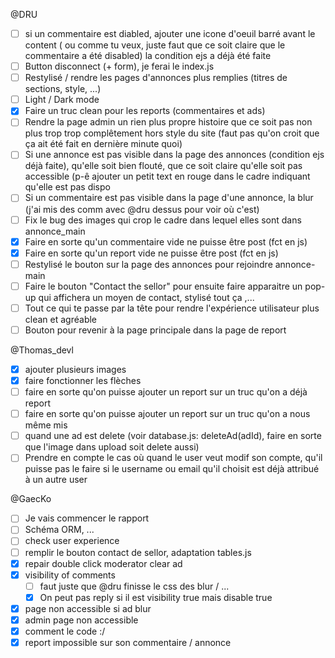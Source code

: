 @DRU 
* [ ] si un commentaire est diabled, ajouter une icone d'oeuil barré avant le content ( ou comme tu veux, juste faut que ce soit claire que le commentaire a été disabled) la condition ejs a déjà été faite
* [ ] Button disconnect (+ form), je ferai le index.js
* [ ] Restylisé / rendre les pages d'annonces plus remplies (titres de sections, style, ...)
* [ ] Light / Dark mode 
* [X] Faire un truc clean pour les reports (commentaires et ads)
* [ ] Rendre la page admin un rien plus propre histoire que ce soit pas non plus trop trop complêtement hors style du site (faut pas qu'on croit que ça ait été fait en dernière minute quoi)
* [ ] Si une annonce est pas visible dans la page des annonces (condition ejs déjà faite), qu'elle soit bien flouté, que ce soit claire qu'elle soit pas accessible (p-ê ajouter un petit text en rouge dans le cadre indiquant qu'elle est pas dispo
* [ ] Si un commentaire est pas visible dans la page d'une annonce, la blur (j'ai mis des comm avec @dru dessus pour voir où c'est)
* [ ] Fix le bug des images qui crop le cadre dans lequel elles sont dans annonce_main
* [X] Faire en sorte qu'un commentaire vide ne puisse être post (fct en js)
* [X] Faire en sorte qu'un report vide ne puisse être post (fct en js)
* [ ] Restylisé le bouton sur la page des annonces pour rejoindre annonce-main
* [ ] Faire le bouton "Contact the sellor" pour ensuite faire apparaitre un pop-up qui affichera un moyen de contact, stylisé tout ça ,... 
* [ ] Tout ce qui te passe par la tête pour rendre l'expérience utilisateur plus clean et agréable
* [ ] Bouton pour revenir à la page principale dans la page de report

@Thomas_devl 
* [X] ajouter plusieurs images 
* [X] faire fonctionner les flèches 
* [ ] faire en sorte qu'on puisse ajouter un report sur un truc qu'on a déjà report
* [ ] faire en sorte qu'on puisse ajouter un report sur un truc qu'on a nous même mis
* [ ] quand une ad est delete (voir database.js: deleteAd(adId), faire en sorte que l'image dans upload soit delete 
aussi)
* [ ] Prendre en compte le cas où quand le user veut modif son compte, qu'il puisse pas le faire si le username ou email qu'il choisit est déjà attribué à un autre user

@GaecKo 
* [ ] Je vais commencer le rapport 
* [ ] Schéma ORM, ...
* [ ] check user experience
* [ ] remplir le bouton contact de sellor, adaptation tables.js
* [X] repair double click moderator clear ad
* [X] visibility of comments 
    * [ ] faut juste que @dru finisse le css des blur / ...
    * [X] On peut pas reply si il est visibility true mais disable true
* [X] page non accessible si ad blur
* [X] admin page non accessible
* [X] comment le code :/
* [X] report impossible sur son commentaire / annonce
